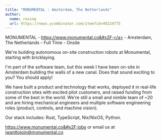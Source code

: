 ```yaml
---
title: "MONUMENTAL : Amsterdam, The Netherlands"
author:
  name: rossng
  url: https://news.ycombinator.com/item?id=40224775
---
```

MONUMENTAL - <a href="https:&#x2F;&#x2F;www.monumental.co&#x2F;" rel="nofollow">https:&#x2F;&#x2F;www.monumental.co&#x2F;</a> - Amsterdam, The Netherlands - Full Time - Onsite

We&#x27;re building autonomous on-site construction robots at Monumental, starting with bricklaying.

I&#x27;m part of the software team, but this week I have been on-site in Amsterdam building the walls of a new canal. Does that sound exciting to you? You should apply!

We have built a product and technology that works, deployed it in real-life construction sites with excited pilot customers, and raised funding from some of the best in the world. We&#x27;re still a small and nimble team of ~20 and are hiring mechanical engineers and multiple software engineering roles (product, controls, and machine vision).

Our stack includes: Rust, TypeScript, Nix&#x2F;NixOS, Python.

<a href="https:&#x2F;&#x2F;www.monumental.co&#x2F;jobs" rel="nofollow">https:&#x2F;&#x2F;www.monumental.co&#x2F;jobs</a> or email us at iwanttojoin@monumental.co

